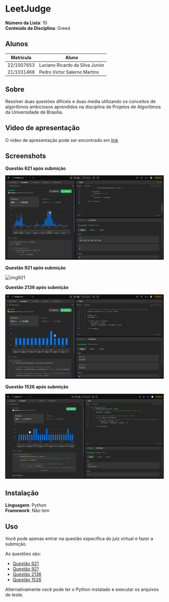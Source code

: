 # LeetJudge

**Número da Lista**: 10<br>
**Conteúdo da Disciplina**: Greed<br>

## Alunos
| Matrícula  | Aluno                           |
| ---------- | ------------------------------- |
| 22/1007653 | Luciano Ricardo da Silva Junior |
| 21/1031468 | Pedro Victor Salerno Martins    |

## Sobre 
Resolver duas questões dificeis e duas media utilizando os conceitos de algoritimos ambiciosos aprendidos na disciplina de Projetos de Algoritimos da Universidade de Brasilia.

## Video de apresentação
O video de apresentação pode ser encontrado em [link]()

## Screenshots

**Questão 621 após submição**

![img621](assets/img621.png)


**Questão 921 após submição**

![img921](assets/img921.png)


**Questão 2136 após submição**

![img2136](assets/img2136.png)


**Questão 1526 após submição**

![img1526](assets/img1526.png)


## Instalação

**Linguagem**: Python<br>
**Framework**: Não tem<br>

## Uso

Você pode apenas entrar na questão especifica do juiz virtual e fazer a submição.

As questões são:

- [Questão 621](https://leetcode.com/problems/task-scheduler/description/)
- [Questão 921](https://leetcode.com/problems/minimum-add-to-make-parentheses-valid/description/)
- [Questão 2136](https://leetcode.com/problems/earliest-possible-day-of-full-bloom/description/)
- [Questão 1526](https://leetcode.com/problems/minimum-number-of-increments-on-subarrays-to-form-a-target-array/description/)

Alternativamente você pode ter o Python instalado e executar os arquivos de teste.
